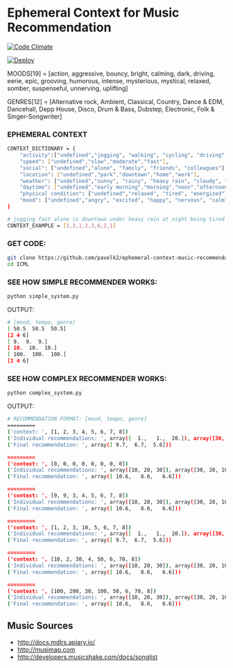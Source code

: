 # Ephemeral Context for Music Recommendation

[![Code Climate](https://codeclimate.com/github/pavelk2/ephemeral-context-music-recommendation/badges/gpa.svg)](https://codeclimate.com/github/pavelk2/ephemeral-context-music-recommendation)


[![Deploy](https://www.herokucdn.com/deploy/button.png)](https://heroku.com/deploy)

MOODS[19] = 
[action, aggressive, bouncy, bright, calming, dark, driving, eerie, epic, grooving, humorous, intense, mysterious, mystical, relaxed, somber, suspenseful, unnerving, uplifting]

GENRES[12] = 
[Alternative rock, Ambient, Classical, Country, Dance & EDM, Dancehall, Depp House, Disco, Drum & Bass, Dubstep, Electronic, Folk & Singer-Songwriter]

### EPHEMERAL CONTEXT

```bash
CONTEXT_DICTIONARY = {
    "activity":["undefined","jogging", "walking", "cycling", "driving", "sleeping"],
    "speed": ["undefined","slow","moderate","fast"],
    "social": ["undefined","alone", "family", "friends", "colleagues"],
    "location": ["undefined","park","downtown","home","work"],
    "weather": ["undefined","sunny", "rainy", "heavy rain", "cloudy", "thunderstorm"],
    "daytime": ["undefined","early morning","morning","noon","afternoon","evening","night","late night"],
    "physical condition": ["undefined","relaxed", "tired", "energized"],
    "mood": ["undefined","angry", "excited", "happy", "nervous", "calm", "pleased", "bored", "relaxed", "sad", "sleepy", "peaceful"]
}

# jogging fast alone in downtown under heavy rain at night being tired and angry
CONTEXT_EXAMPLE = [1,3,1,2,3,6,2,1]
```

### GET CODE:

```bash
git clone https://github.com/pavelk2/ephemeral-context-music-recommendation ICML
cd ICML
```

### SEE HOW SIMPLE RECOMMENDER WORKS:

```bash
python simple_system.py
```

OUTPUT:

```bash
# [mood, tempo, genre]
[ 50.5  50.5  50.5]
[2 4 6]
[ 9.  9.  9.]
[ 10.  10.  10.]
[ 100.  100.  100.]
[2 4 6]
```

### SEE HOW COMPLEX RECOMMENDER WORKS:

```bash
python complex_system.py
```

OUTPUT:

```bash
# RECOMMENDATION FORMAT: [mood, tempo, genre]
=========
('context: ', [1, 2, 3, 4, 5, 6, 7, 8])
('Individual recommendations: ', array([  1.,   1.,  20.]), array([30, 20, 10]), array([1, 1, 1]))
('Final recommendation: ', array([ 9.7,  6.7,  5.6]))

=========
('context: ', [0, 0, 0, 0, 0, 0, 0, 0])
('Individual recommendations: ', array([10, 20, 30]), array([30, 20, 10]), array([1, 1, 1]))
('Final recommendation: ', array([ 10.6,   8.6,   6.6]))

=========
('context: ', [9, 9, 3, 4, 5, 6, 7, 8])
('Individual recommendations: ', array([10, 20, 30]), array([30, 20, 10]), array([1, 1, 1]))
('Final recommendation: ', array([ 10.6,   8.6,   6.6]))

=========
('context: ', [1, 2, 3, 10, 5, 6, 7, 8])
('Individual recommendations: ', array([  1.,   1.,  20.]), array([30, 20, 10]), array([1, 1, 1]))
('Final recommendation: ', array([ 9.7,  6.7,  5.6]))

=========
('context: ', [10, 2, 30, 4, 50, 6, 70, 8])
('Individual recommendations: ', array([10, 20, 30]), array([30, 20, 10]), array([1, 1, 1]))
('Final recommendation: ', array([ 10.6,   8.6,   6.6]))

=========
('context: ', [100, 200, 30, 100, 50, 6, 70, 8])
('Individual recommendations: ', array([10, 20, 30]), array([30, 20, 10]), array([1, 1, 1]))
('Final recommendation: ', array([ 10.6,   8.6,   6.6]))
```

## Music Sources

* http://docs.mdlrs.apiary.io/
* http://musimap.com
* http://developers.musicshake.com/docs/songlist
